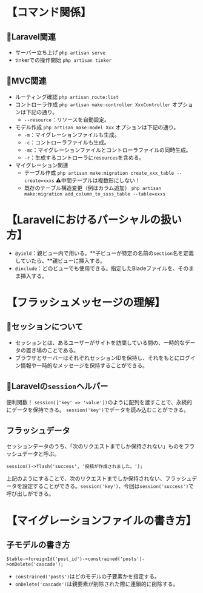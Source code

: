 # 【コマンド関係】
## 🍠Laravel関連
* サーバー立ち上げ
  `php artisan serve`
* tinkerでの操作開始
  `php artisan tinker`
## 🍠MVC関連
* ルーティング確認
  `php artisan route:list`
* コントローラ作成
  `php artisan make:controller XxxController`
  オプションは下記の通り。
  * `--resource`：リソースを自動設定。
* モデル作成
  `php artisan make:model Xxx`
  オプションは下記の通り。
  * `-m`：マイグレーションファイルも生成。
  * `-c`：コントローラファイルも生成。
  * `-mc`：マイグレーションファイルとコントローラファイルの同時生成。
  * `-r`：生成するコントローラに`resources`を含める。
* マイグレーション関連
  * テーブル作成
    `php artisan make:migration create_xxx_table --create=xxxs`
    ⚠️中間テーブルは複数形にしない！
  * 既存のテーブル構造変更（例はカラム追加）
    `php artisan make:migration add_column_to_ssss_table --table=xxxs`

# 【Laravelにおけるパーシャルの扱い方】
* `@yield`：親ビュー内で用いる。**子ビューが特定の名前の`section`名を定義していたら、**親ビューに挿入する。
* `@include`：どのビューでも使用できる。指定したBladeファイルを、そのまま挿入する。

# 【フラッシュメッセージの理解】
## 🍠セッションについて
* セッションとは、あるユーザーがサイトを訪問している間の、一時的なデータの置き場のことである。
* ブラウザとサーバーはそれぞれセッションIDを保持し、それをもとにログイン情報や一時的なメッセージを保持することができる。

## 🍠Laravelの`session`ヘルパー
便利関数！
`session(['key' => 'value'])`のように配列を渡すことで、永続的にデータを保持できる。
`session('key')`でデータを読み込むことができる。

## フラッシュデータ
セッションデータのうち、「次のリクエストまでしか保持されない」ものをフラッシュデータと呼ぶ。
```
session()->flash('success', '投稿が作成されました。');
```
上記のようにすることで、次のリクエストまでしか保持されない、フラッシュデータを設定することができる。`session('key')`、今回は`session('success')`で呼び出しができる。

# 【マイグレーションファイルの書き方】
## 子モデルの書き方
```
$table->foreignId('post_id')->constrained('posts')->onDelete('cascade');
```
* `constrained('posts')`はどのモデルの子要素かを指定する。
* `onDelete('cascade')`は親要素が削除された際に連鎖的に削除する。